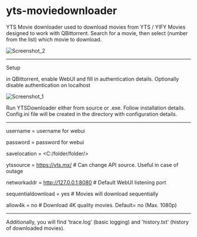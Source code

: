 # yts-moviedownloader
YTS Movie downloader used to download movies from YTS / YIFY Movies designed to work with QBittorrent. Search for a movie, then select (number from the list) which movie to download.

![Screenshot_2](https://user-images.githubusercontent.com/36133540/194340723-0a441c87-5bcb-4853-86df-6cbc6e13501c.png)





-----

Setup

in QBittorrent, enable WebUI and fill in authentication details. Optionally disable authentication on localhost

![Screenshot_1](https://user-images.githubusercontent.com/36133540/194145287-739590ac-7933-4040-a0af-2bf53a6c0ac5.png)

Run YTSDownloader either from source or .exe. Follow installation details. Config.ini file will be created in the directory with configuration details.

------

username = username for webui

password = password for webui

savelocation = <C:/folder/folder/>

ytssource = https://yts.mx/ # Can change API source. Useful in case of outage

networkaddr = http://127.0.0.1:8080 # Default WebUI listening port

sequentialdownload = yes # Movies will download sequentially 

allow4k = no # Download 4K quality movies. Default= no (Max. 1080p)

------



Additionally, you will find 'trace.log' (basic logging) and 'history.txt' (history of downloaded movies).

